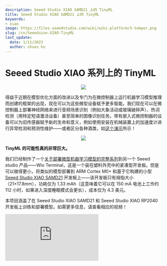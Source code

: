 ```yaml
---
description: Seeed Studio XIAO SAMD21 上的 TinyML
title: Seeed Studio XIAO SAMD21 上的 TinyML
keywords:
- xiao
image: https://files.seeedstudio.com/wiki/wiki-platform/S-tempor.png
slug: /cn/Seeeduino-XIAO-TinyML
last_update:
  date: 1/11/2023
  author: shuxu hu
---
```

# Seeed Studio XIAO 系列上的 TinyML

<div align="center"><img width={400} src="https://files.seeedstudio.com/wiki/Wio-Terminal-TinyML-EI-1/Seeeduino-XIAO-pinout.jpg" /></div>


得益于近期在模型优化方面的改进以及专门为在微控制器上运行机器学习模型推理而创建的框架的出现，现在可以为这些微型设备赋予更多智能。我们现在可以在微控制器上部署神经网络来进行音频场景识别（例如大象活动或玻璃破碎声）、热词检测（用特定短语激活设备）甚至简单的图像识别任务。带有嵌入式微控制器的设备可以为旧传感器赋予新的生命和意义，例如使用安装在机械装置上的加速度计进行异常检测和预测性维护——或者区分各种酒类，如[这个演示](https://wiki.seeedstudio.com/Wio-Terminal-Edge-Impulse-Distinguish-Alochol/)所示！
<div align="center"><img src="https://files.seeedstudio.com/wiki/Wio-Terminal-Edge-Impulse/booze.jpg" /></div>


**TinyML 的可能性真的非常巨大。**

我们已经制作了一个[关于部署微型机器学习模型的完整系列](https://wiki.seeedstudio.com/Wio-Terminal-TinyML/)到另一个 Seeed studio 产品——Wio Terminal，这是一个装在塑料外壳中的紧凑型开发板。但是可以做得更小，将类似的模型部署到 ARM Cortex M0+ 和基于它构建的小型 [Seeed Studio XIAO SAMD21](https://www.seeedstudio.com/Seeeduino-XIAO-Arduino-Microcontroller-SAMD21-Cortex-M0+-p-4426.html) 开发板上——该开发板只有拇指大小（21×17.8mm），功耗仅为 1.33 mAh（这意味着它可以在 150 mA 电池上工作约 112 小时，如果进入深度睡眠模式会更长），成本仅为 4.3 美元。

本项目涵盖了在 Seeed Studio XIAO SAMD21 和 Seeed Studio XIAO RP2040 开发板上训练和部署模型。如需更多信息，请查看相应的视频！

<iframe width={560} height={315} src="https://www.youtube.com/embed/04_7U8MzVKg" frameBorder={0} allow="accelerometer; autoplay; encrypted-media; gyroscope; picture-in-picture" allowFullScreen />


## 数据采集和模型训练

软件工程师在椅子上对着发光的屏幕花费大量时间。一天下来，很难保持正确的姿势。如果有一种设备能够学习你特定的身体姿势，区分正确和错误的姿势，并在你过度弯腰或进入"Python 姿势"时警告你，那该多好……等等，确实有这样的设备！

<div align="center"><img src="https://files.seeedstudio.com/wiki/Seeeduino-XIAO/img/utxkrcg5yss61.png" /></div>


为机器学习模型提供数据的最佳传感器显然是加速度计。原始的 Seeed Studio XIAO SAMD21 和 Seeed Studio XIAO RP2040 由于体积很小，没有配备加速度计传感器，而较新的 Seeed Studio XIAO nRF52840 Sense 则内置了加速度计。

如果你使用原始的 Seeed Studio XIAO SAMD21 和 Seeed Studio XIAO RP2040，可以将 [Grove LIS3DH 加速度计](https://wiki.seeedstudio.com/Grove-3-Axis-Digital-Accelerometer-LIS3DHTR/)模块连接到 [Seeed Studio XIAO 扩展板](https://www.seeedstudio.com/Seeeduino-XIAO-Expansion-board-p-4746.html)并开始收集数据。为每种姿势收集 3 个数据样本，每个样本 60 秒，设备贴在背部的 T 恤上。

<div align="center"><img src="https://files.seeedstudio.com/wiki/Seeeduino-XIAO/img/image-31.png" /></div>


对于每个样本，保持相同的姿势，但包括一些手臂、头部和躯干的运动来模拟正常活动。

<div align="center"><img src="https://files.seeedstudio.com/wiki/Seeeduino-XIAO/img/image-32.png" /></div>

选择 5 秒时间窗口，窗口移位为 1 秒，并使用 Flatten 处理块，因为我们处理的是变化很慢的数据。一个非常简单的全连接网络提供了良好的准确性。在文章底部的参考部分，你可以找到 Edge Impulse 项目公开版本的链接。

<div align="center"><img src="https://files.seeedstudio.com/wiki/Seeeduino-XIAO/img/image-33.png" /></div>

可以通过收集更多数据并确保在设备在衣服上的位置有一些变化时仍能识别正确和不正确的姿势来进行一些改进。由于该设备被认为是个人使用设备，它不需要泛化到不同人的姿势，可以很容易地重新训练。你可以在实时分类选项卡中检查它在训练后检测你姿势的效果如何。

## 模型部署

当你对准确性满意后，将生成的模型作为 Arduino 库下载并复制到你的 Arduino sketches/libraries 文件夹中。你可以在文章底部的参考部分找到示例代码。示例代码收集 5 秒样本，执行推理，如果检测到不正确的姿势之一，就会打开蜂鸣器。

```cpp
void loop()
{

    ei_printf("Sampling...\n");

    // Allocate a buffer here for the values we'll read from the IMU
    float buffer[EI_CLASSIFIER_DSP_INPUT_FRAME_SIZE] = { 0 };

    for (size_t ix = 0; ix < EI_CLASSIFIER_DSP_INPUT_FRAME_SIZE; ix += 3) {
        // Determine the next tick (and then sleep later)
        uint64_t next_tick = micros() + (EI_CLASSIFIER_INTERVAL_MS * 1000);

        lis.getAcceleration(&buffer[ix], &buffer[ix+1], &buffer[ix + 2]);
        buffer[ix + 0] *= CONVERT_G_TO_MS2;
        buffer[ix + 1] *= CONVERT_G_TO_MS2;
        buffer[ix + 2] *= CONVERT_G_TO_MS2;

        delayMicroseconds(next_tick - micros());
    }

    // Turn the raw buffer in a signal which we can the classify
    signal_t signal;
    int err = numpy::signal_from_buffer(buffer, EI_CLASSIFIER_DSP_INPUT_FRAME_SIZE, &signal);
    if (err != 0) {
        ei_printf("Failed to create signal from buffer (%d)\n", err);
        return;
    }

    // Run the classifier
    ei_impulse_result_t result = { 0 };

    err = run_classifier(&signal, &result, debug_nn);
    if (err != EI_IMPULSE_OK) {
        ei_printf("ERR: Failed to run classifier (%d)\n", err);
        return;
    }

    // print the predictions
    ei_printf("Predictions ");
    ei_printf("(DSP: %d ms., Classification: %d ms., Anomaly: %d ms.)",
        result.timing.dsp, result.timing.classification, result.timing.anomaly);
    ei_printf(": \n");
    for (size_t ix = 0; ix < EI_CLASSIFIER_LABEL_COUNT; ix++) {
        ei_printf("    %s: %.5f\n", result.classification[ix].label, result.classification[ix].value);
    }
#if EI_CLASSIFIER_HAS_ANOMALY == 1
    ei_printf("    anomaly score: %.3f\n", result.anomaly);
#endif
    
  if (result.classification[1].value > ALARM_THRESHOLD || result.classification[2].value > ALARM_THRESHOLD)
  {     
  tone(BUZZER_PIN, 523, 250);
  delay(250);
  noTone(BUZZER_PIN);
  delay(250);  
  tone(BUZZER_PIN, 523, 250);
  delay(250);  
  noTone(BUZZER_PIN);    
  }

}
```

由于这是相对缓慢变化的数据，我们不需要快速响应时间，正常的顺序推理管道非常适合这个应用。

更进一步的做法是使用最新的 Seeed Studio XIAO nRF52840 并将设备连接到用户的智能手机，这将允许更好的警报、统计等功能。

祝您玩得开心，记住保持良好的姿势！

## 参考资料

- [Edge Impulse 公共项目](https://studio.edgeimpulse.com/public/20025/latest)

- [项目 Github](https://github.com/Seeed-Studio/Seeed_Arduino_Sketchbook/tree/master/examples/SeeeduinoXIAO_TinyML_7_Posture_Detection)
